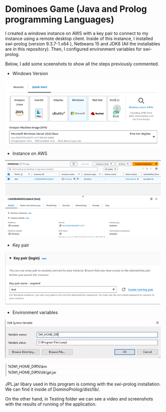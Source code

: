 # Dominoes Game (Java and Prolog programming Languages)
I created a windows instance on AWS with a key pair to connect to my instance using a remote desktop client. Inside of this instance, I installed swi-prolog (version 9.3.7-1.x64 ), Netbeans 15 and JDK8 (All the installables are in this repository). Then, I configured environment variables for swi-prolog. 

Below, I add some sceenshots to show all the steps previously commented.

* Windows Version
  
![alt_text](https://github.com/Jorge36/Dominoes/blob/43d813179c62c6afbb215cd8e2ab3c4619e4b351/Configuration/instance%20on%20AWS.png)

* Instance on AWS

![alt_text](https://github.com/Jorge36/Dominoes/blob/43d813179c62c6afbb215cd8e2ab3c4619e4b351/Configuration/instance%20Windows.png)

* Key pair

![alt_text](https://github.com/Jorge36/Dominoes/blob/43d813179c62c6afbb215cd8e2ab3c4619e4b351/Configuration/key%20pair%20on%20AWS.png)

* Environment variables

![alt_text](https://github.com/Jorge36/Dominoes/blob/43d813179c62c6afbb215cd8e2ab3c4619e4b351/Configuration/environment%20variables%20-_%20SWI_HOME_DIR.png)

![alt_text](https://github.com/Jorge36/Dominoes/blob/43d813179c62c6afbb215cd8e2ab3c4619e4b351/Configuration/environment%20variables%20-_%20bin%20and%20jpl.png)

JPL.jar libary used in this program is coming with the swi-prolog installation. We can find it inside of DominoProlog/dist/lib/.

On the other hand, in Testing folder we can see a video and screenshots with the results of running of the application.

